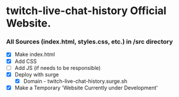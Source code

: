 # twitch-live-chat-history Official Website. 

### All Sources (index.html, styles.css, etc.) in /src directory

- [x] Make index.html
- [x] Add CSS
- [ ] Add JS (if needs to be responsible)
- [x] Deploy with surge
     - [x] Domain - twitch-live-chat-history.surge.sh
- [x] Make a Temporary 'Website Currently under Development' 